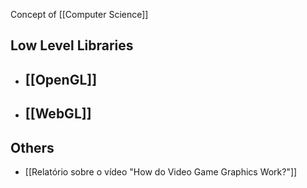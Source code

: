 Concept of [[Computer Science]]

## **Low Level Libraries**

- ## [[OpenGL]]
- ## [[WebGL]]

## Others

- [[Relatório sobre o vídeo "How do Video Game Graphics Work?"]]